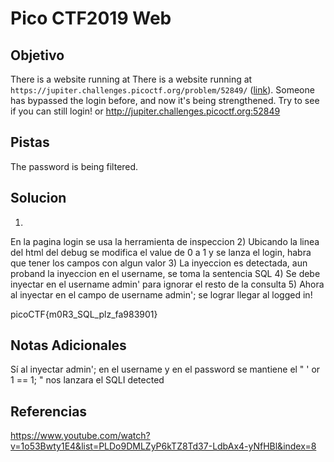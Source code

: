 # Pico CTF2019 Web
## Objetivo
There is a website running at There is a website running at `https://jupiter.challenges.picoctf.org/problem/52849/` ([link](https://jupiter.challenges.picoctf.org/problem/52849/)). Someone has bypassed the login before, and now it's being strengthened. Try to see if you can still login! or http://jupiter.challenges.picoctf.org:52849
## Pistas
The password is being filtered.
## Solucion
1)
En la pagina login se usa la herramienta de inspeccion
2)
Ubicando la linea del html del debug se modifica el value de 0 a 1 y se lanza el login, habra que tener los campos con algun valor
3)
La inyeccion es detectada, aun proband la inyeccion en el username, se toma la sentencia SQL
4)
Se debe inyectar en el username admin' para ignorar el resto de la consulta
5)
Ahora al inyectar en el campo de username admin';
se lograr llegar al logged in!

picoCTF{m0R3_SQL_plz_fa983901}

## Notas Adicionales
Sí al inyectar admin'; en el username y en el password se mantiene el  "  ' or 1 == 1; " nos lanzara el SQLI detected
## Referencias
https://www.youtube.com/watch?v=1o53Bwty1E4&list=PLDo9DMLZyP6kTZ8Td37-LdbAx4-yNfHBl&index=8